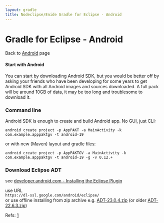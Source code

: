 ```yaml
---
layout: gradle
title: Nodeclipse/Enide Gradle for Eclipse - Android
---
```


# Gradle for Eclipse - Android

<p></p>

Back to [Android](./) page

#### Start with Android

You can start by downloading Android SDK, but you would be better off by asking your friends who have been developing
for some years to get Android SDK with all Android images and sources downloaded.
A full pack will be around 10GB of data, it may be too long and troublesome to download it.  

### Command line

Android SDK is enough to create and build Android app. No GUI, just CLI:

	android create project -p AppPAKT -a MainActivity -k com.example.apppaktgv -t android-19

or with new (Maven) layout and gradle files:

	android create project -p AppPAKTGV -a MainActivity -k com.example.apppaktgv -t android-19 -g -v 0.12.+

### Download Eclipse ADT

see [developer.android.com - Installing the Eclipse Plugin](https://developer.android.com/sdk/installing/installing-adt.html)

use URL  
`https://dl-ssl.google.com/android/eclipse/`    
or use offline installing from zip archive 
 e.g. [ADT-23.0.4.zip](https://dl.google.com/android/ADT-23.0.4.zip)
(or older [ADT-22.6.3.zip](https://dl.google.com/android/ADT-22.6.3.zip))

Refs: [1](https://developer.android.com/sdk/installing/installing-adt.html)